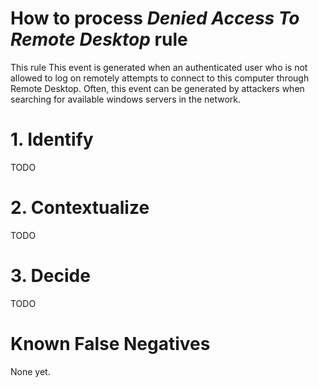 # How to process *Denied Access To Remote Desktop* rule
This rule This event is generated when an authenticated user who is not allowed to log on remotely attempts to connect to this computer through Remote Desktop. Often, this event can be generated by attackers when searching for available windows servers in the network.

# 1. Identify
TODO

# 2. Contextualize
TODO

# 3. Decide
TODO

# Known False Negatives
None yet.
